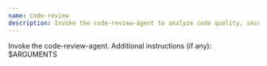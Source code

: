 ```yaml
---
name: code-review
description: Invoke the code-review-agent to analyze code quality, security, performance, and maintainability
---
```


Invoke the code-review-agent.
Additional instructions (if any): $ARGUMENTS
